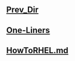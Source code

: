 ## [Prev_Dir](../)
## [One-Liners](/cookbook/Linux_RedHat_Focus/One-Liners)
## [HowToRHEL.md](HowToRHEL.md)
